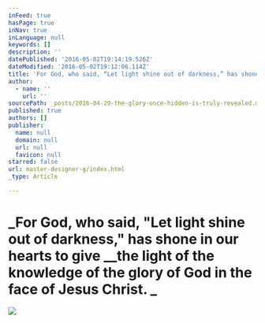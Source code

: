 ```yaml
---
inFeed: true
hasPage: true
inNav: true
inLanguage: null
keywords: []
description: ''
datePublished: '2016-05-02T19:14:19.526Z'
dateModified: '2016-05-02T19:12:06.114Z'
title: 'For God, who said, “Let light shine out of darkness,” has shone in our hearts to give the light of the knowledge of the glory of God in the face of Jesus Christ. '
author:
  - name: ''
    url: ''
sourcePath: _posts/2016-04-29-the-glory-once-hidden-is-truly-revealed.md
published: true
authors: []
publisher:
  name: null
  domain: null
  url: null
  favicon: null
starred: false
url: master-designer-g/index.html
_type: Article

---
```

# _For God, who said, "Let light shine out of darkness," has shone in our hearts to give _**_the light of the knowledge of the glory of God in the face of Jesus Christ. _**
![](https://the-grid-user-content.s3-us-west-2.amazonaws.com/10797a56-1cd1-4d84-983b-7f95d33f57d7.jpg)